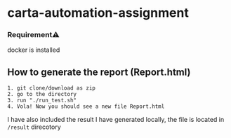 # carta-automation-assignment

###  Requirement⚠️
docker is installed 

## How to generate the report (Report.html)
    1. git clone/download as zip
    2. go to the directory
    3. run "./run_test.sh"
    4. Vola! Now you should see a new file Report.html
    
I have also included the result I have generated locally, the file is located in `/result` direcotory
